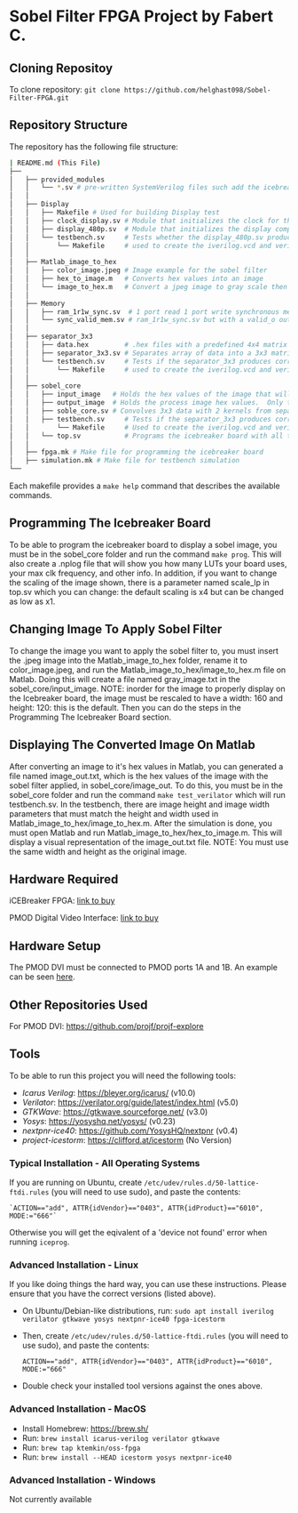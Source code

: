# Sobel Filter FPGA Project by Fabert C.

## Cloning Repositoy
To clone repository: `git clone https://github.com/helghast098/Sobel-Filter-FPGA.git`
## Repository Structure
The repository has the following file structure:

```bash
| README.md (This File)
├── 
│   ├── provided_modules
│   │   └── *.sv # pre-written SystemVerilog files such add the icebreaker.pcf for changing icebreaker │   │            # pmods layout
│   │
│   ├── Display
│   │   ├── Makefile # Used for building Display test
│   │   ├── clock_display.sv # Module that initializes the clock for the display
│   │   ├── display_480p.sv  # Module that initializes the display components such as hsync, vsync, etc
│   │   └── testbench.sv     # Tests whether the display_480p.sv produces the correct hsync, vsync, etc
│   │ 		└── Makefile     # used to create the iverilog.vcd and verilator.fst files that show gtkwave
│   │
│   ├── Matlab_image_to_hex
│   │   ├── color_image.jpeg # Image example for the sobel filter
│   │   ├── hex_to_image.m   # Converts hex values into an image
│   │   └── image_to_hex.m   # Convert a jpeg image to gray scale then to hex values and stores them in a │   │					       # .txt file
│   │
│   ├── Memory
│   │   ├── ram_1r1w_sync.sv  # 1 port read 1 port write synchronous memory module
│   │   └── sync_valid_mem.sv # ram_1r1w_sync.sv but with a valid_o output that tells next read memory is │   │							# valid after a read address
│   │
│   ├── separator_3x3
│   │   ├── data.hex         # .hex files with a predefined 4x4 matrix for testing separator module
│   │   ├── separator_3x3.sv # Separates array of data into a 3x3 matrix
│   │   └── testbench.sv     # Tests if the separator_3x3 produces correct result
│   │ 		└── Makefile     # used to create the iverilog.vcd and verilator.fst files that show gtkwave
│   │
│   ├── sobel_core
│   │   ├── input_image   # Holds the hex values of the image that will be processed
│   │   ├── output_image  # Holds the process image hex values.  Only testbench produces file here.
│   │   ├── soble_core.sv # Convolves 3x3 data with 2 kernels from separator_3x3 and outputs 4-bit data
│   │   ├── testbench.sv     # Tests if the separator_3x3 produces correct result
│   │ 		└── Makefile     # Used to create the iverilog.vcd and verilator.fst files that show gtkwave
│   │   └── top.sv           # Programs the icebreaker board with all the modules combined
│   │
│   ├── fpga.mk # Make file for programming the icebreaker board
│   ├── simulation.mk # Make file for testbench simulation
└──
```
Each makefile provides a `make help` command that describes the
available commands.

## Programming The Icebreaker Board
To be able to program the icebreaker board to display a sobel image, you must be in the sobel_core folder and run the command `make prog`.  This will also create a .nplog file that will show you how many LUTs your board uses, your max clk frequency, and other info.  In addition, if you want to change the scaling of the image shown, there is a parameter named scale_lp in top.sv which you can change: the default scaling is x4 but can be changed as low as x1.

## Changing Image To Apply Sobel Filter
To change the image you want to apply the sobel filter to, you must insert the .jpeg image into the Matlab_image_to_hex folder, rename it to color_image.jpeg, and run the Matlab_image_to_hex/image_to_hex.m file on Matlab.  Doing this will create a file named gray_image.txt in the sobel_core/input_image.  NOTE: inorder for the image to properly display on the Icebreaker board, the image must be rescaled to have a width: 160 and height: 120: this is the default. Then you can do the steps in the Programming The Icebreaker Board section.

## Displaying The Converted Image On Matlab
After converting an image to it's hex values in Matlab, you can generated a file named image_out.txt, which is the hex values of the image with the sobel filter applied, in sobel_core/image_out.  To do this, you must be in the sobel_core folder and run the command `make test_verilator` which will run testbench.sv. In the testbench, there are image height and image width parameters that must match the height and width used in Matlab_image_to_hex/image_to_hex.m. After the simulation is done, you must open Matlab and run Matlab_image_to_hex/hex_to_image.m.  This will display a visual representation of the image_out.txt file.  NOTE: You must use the same width and height as the original image.

## Hardware Required
iCEBreaker FPGA: [link to buy](https://1bitsquared.com/products/icebreaker)

PMOD Digital Video Interface: [link to buy](https://1bitsquared.com/products/pmod-digital-video-interface?variant=11770730020911&currency=USD&utm_medium=product_sync&utm_source=google&utm_content=sag_organic&utm_campaign=sag_organic&gclid=CjwKCAjw_MqgBhAGEiwAnYOAehxQyjnhFbSThXkY0NzWJkbUuMskxvQQC1vccm7IIo_w61NTHTmSuhoCrkUQAvD_BwE)

## Hardware Setup
The PMOD DVI must be connected to PMOD ports 1A and 1B.  An example can be seen [here](https://projectf.io/posts/fpga-graphics/).

## Other Repositories Used
For PMOD DVI: https://github.com/projf/projf-explore

## Tools
To be able to run this project you will need the following tools:

- *Icarus Verilog*: https://bleyer.org/icarus/ (v10.0)
- *Verilator*: https://verilator.org/guide/latest/index.html (v5.0)
- *GTKWave*: https://gtkwave.sourceforge.net/ (v3.0)
- *Yosys*: https://yosyshq.net/yosys/ (v0.23)
- *nextpnr-ice40*: https://github.com/YosysHQ/nextpnr (v0.4)
- *project-icestorm*: https://clifford.at/icestorm (No Version)

### Typical Installation - All Operating Systems
If you are running on Ubuntu, create `/etc/udev/rules.d/50-lattice-ftdi.rules` (you will need to use sudo), and paste the contents: 

    `ACTION=="add", ATTR{idVendor}=="0403", ATTR{idProduct}=="6010", MODE:="666"`
    
Otherwise you will get the eqivalent of a 'device not found' error when running `iceprog`.


### Advanced Installation - Linux	
If you like doing things the hard way, you can use these
instructions. Please ensure that you have the correct versions (listed
above).

- On Ubuntu/Debian-like distributions, run: `sudo apt install iverilog verilator gtkwave yosys nextpnr-ice40 fpga-icestorm`

- Then, create `/etc/udev/rules.d/50-lattice-ftdi.rules` (you will need to use sudo), and paste the contents: 

    `ACTION=="add", ATTR{idVendor}=="0403", ATTR{idProduct}=="6010", MODE:="666"`
    
- Double check your installed tool versions against the ones above.


### Advanced Installation - MacOS
- Install Homebrew: https://brew.sh/
- Run: `brew install icarus-verilog verilator gtkwave`
- Run: `brew tap ktemkin/oss-fpga`
- Run: `brew install --HEAD icestorm yosys nextpnr-ice40`

### Advanced Installation - Windows
Not currently available

